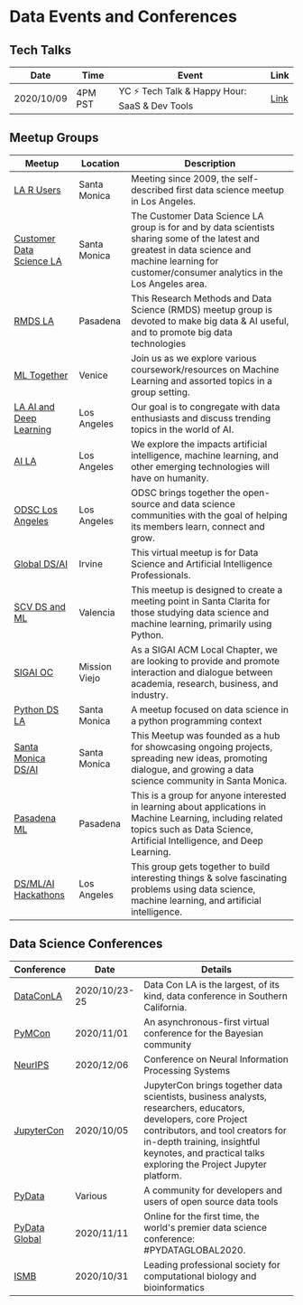 # Data Events and Conferences

## Tech Talks

Date   | Time | Event  | Link  
--- | --- | --- | ---
2020/10/09 | 4PM PST | YC ⚡ Tech Talk & Happy Hour: SaaS & Dev Tools | [Link](https://www.workatastartup.com/techtalk)

## Meetup Groups

Meetup | Location | Description |
| --- | --- | --- |
| [LA R Users](https://www.meetup.com/Los-Angeles-R-Users-Group-Data-Science/) | Santa Monica | Meeting since 2009, the self-described first data science meetup in Los Angeles. |
| [Customer Data Science LA](https://www.meetup.com/RMDS_LA/) | Santa Monica | The Customer Data Science LA group is for and by data scientists sharing some of the latest and greatest in data science and machine learning for customer/consumer analytics in the Los Angeles area. |
| [RMDS LA](https://www.meetup.com/RMDS_LA/) | Pasadena | This Research Methods and Data Science (RMDS) meetup group is devoted to make big data & AI useful, and to promote big data technologies |
| [ML Together](https://www.meetup.com/Machine-Learning-Together/) | Venice | Join us as we explore various coursework/resources on Machine Learning and assorted topics in a group setting. |
| [LA AI and Deep Learning](https://www.meetup.com/Los-Angeles-Artificial-Intelligence-Deep-Learning/) | Los Angeles | Our goal is to congregate with data enthusiasts and discuss trending topics in the world of AI.
| [AI LA](https://www.meetup.com/AI-LA-Meetup/) | Los Angeles | We explore the impacts artificial intelligence, machine learning, and other emerging technologies will have on humanity. |
| [ODSC Los Angeles](https://www.meetup.com/Data-Science-ODSC-Los-Angeles/) | Los Angeles | ODSC brings together the open-source and data science communities with the goal of helping its members learn, connect and grow. |
| [Global DS/AI](https://www.meetup.com/AI4All/) | Irvine | This virtual meetup is for Data Science and Artificial Intelligence Professionals. |
| [SCV DS and ML](https://www.meetup.com/SCV-Data-Science-and-Machine-Learning/) | Valencia | This meetup is designed to create a meeting point in Santa Clarita for those studying data science and machine learning, primarily using Python. |
| [SIGAI OC](https://www.meetup.com/ocappliedai/) | Mission Viejo | As a SIGAI ACM Local Chapter, we are looking to provide and promote interaction and dialogue between academia, research, business, and industry.
| [Python DS LA](https://www.meetup.com/Python-Data-Science-Los-Angeles/) | Santa Monica | A meetup focused on data science in a python programming context |
| [Santa Monica DS/AI](https://www.meetup.com/Santa-Monica-Data-Science-Artificial-Intelligence-Meetup/) | Santa Monica | This Meetup was founded as a hub for showcasing ongoing projects, spreading new ideas, promoting dialogue, and growing a data science community in Santa Monica. |
| [Pasadena ML](https://www.meetup.com/Pasadena-Machine-Learning-Meetup/) | Pasadena | This is a group for anyone interested in learning about applications in Machine Learning, including related topics such as Data Science, Artificial Intelligence, and Deep Learning. |
| [DS/ML/AI Hackathons](https://www.meetup.com/Data-Science-Machine-Learning-A-I-Hackathons/) | Los Angeles | This group gets together to build interesting things & solve fascinating problems using data science, machine learning, and artificial intelligence. |

## Data Science Conferences

| Conference | Date | Details |
| --- | --- | --- |
| [DataConLA](https://www.dataconla.com/) | 2020/10/23-25 | Data Con LA is the largest, of its kind, data conference in Southern California. |
| [PyMCon](https://pymc-devs.github.io/pymcon/) | 2020/11/01 | An asynchronous-first virtual conference for the Bayesian community
| [NeurIPS](https://nips.cc/) | 2020/12/06 | Conference on Neural Information Processing Systems
| [JupyterCon](https://jupytercon.com/) | 2020/10/05 | JupyterCon brings together data scientists, business analysts, researchers, educators, developers, core Project contributors, and tool creators for in-depth training, insightful keynotes, and practical talks exploring the Project Jupyter platform.
| [PyData](https://pydata.org/event-schedule/) | Various | A community for developers and users of open source data tools
| [PyData Global](https://global.pydata.org/) | 2020/11/11 | Online for the first time, the world's premier data science conference: \#PYDATAGLOBAL2020. |
| [ISMB](https://www.iscb.org/ismb2020) | 2020/10/31 | Leading professional society for computational biology and bioinformatics
